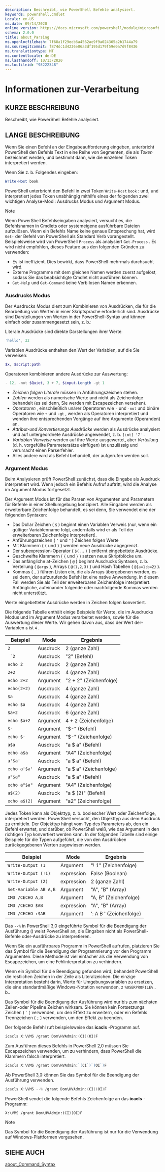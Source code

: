 ```yaml
---
description: Beschreibt, wie PowerShell Befehle analysiert.
keywords: powershell,cmdlet
Locale: en-US
ms.date: 09/14/2020
online version: https://docs.microsoft.com/powershell/module/microsoft.powershell.core/about/about_parsing?view=powershell-7.1&WT.mc_id=ps-gethelp
schema: 2.0.0
title: about_Parsing
ms.openlocfilehash: 7f68a1f29ecb6a4562ae9f9a024365a2b1744a79
ms.sourcegitcommit: f874dc1d4236e06a3df195d179f59e0a7d9f8436
ms.translationtype: MT
ms.contentlocale: de-DE
ms.lasthandoff: 10/13/2020
ms.locfileid: "93222348"
---
```

# <a name="about-parsing"></a>Informationen zur-Verarbeitung

## <a name="short-description"></a>KURZE BESCHREIBUNG
Beschreibt, wie PowerShell Befehle analysiert.

## <a name="long-description"></a>LANGE BESCHREIBUNG

Wenn Sie einen Befehl an der Eingabeaufforderung eingeben, unterbricht PowerShell den Befehls Text in eine Reihe von Segmenten, die als _Token_ bezeichnet werden, und bestimmt dann, wie die einzelnen Token interpretiert werden.

Wenn Sie z. b. Folgendes eingeben:

```powershell
Write-Host book
```

PowerShell unterbricht den Befehl in zwei Token `Write-Host` `book` : und, und interpretiert jedes Token unabhängig mithilfe eines der folgenden zwei wichtigen Analyse-Modi: Ausdrucks Modus und Argument Modus.

> [!NOTE]
> Wenn PowerShell Befehlseingaben analysiert, versucht es, die Befehlsnamen in Cmdlets oder systemeigene ausführbare Dateien aufzulösen. Wenn ein Befehls Name keine genaue Entsprechung hat, wird `Get-` der Befehl von PowerShell als Standard Verb vorangestellt. Beispielsweise wird von PowerShell `Process` als analysiert `Get-Process` . Es wird nicht empfohlen, dieses Feature aus den folgenden Gründen zu verwenden:
>
> - Es ist ineffizient. Dies bewirkt, dass PowerShell mehrmals durchsucht wird.
> - Externe Programme mit dem gleichen Namen werden zuerst aufgelöst, sodass Sie das beabsichtigte Cmdlet nicht ausführen können.
> - `Get-Help` und `Get-Command` keine Verb losen Namen erkennen.

### <a name="expression-mode"></a>Ausdrucks Modus

Der Ausdrucks Modus dient zum Kombinieren von Ausdrücken, die für die Bearbeitung von Werten in einer Skriptsprache erforderlich sind. Ausdrücke sind Darstellungen von Werten in der PowerShell-Syntax und können einfach oder zusammengesetzt sein, z. b.:

Literale Ausdrücke sind direkte Darstellungen ihrer Werte: 

```powershell
'hello', 32
```

Variablen Ausdrücke enthalten den Wert der Variablen, auf die Sie verweisen: 

```powershell
$x, $script:path
```
Operatoren kombinieren andere Ausdrücke zur Auswertung: 

```powershell
- 12, -not $Quiet, 3 + 7, $input.Length -gt 1
```

- _Zeichen folgen Literale_ müssen in Anführungszeichen stehen.
- _Zahlen_ werden als numerische Werte und nicht als Zeichenfolge behandelt (es sei denn, Sie werden mit Escapezeichen versehen).
- _Operatoren_ , einschließlich unärer Operatoren wie `-` und `-not` und binäre Operatoren wie `+` und `-gt` , werden als Operatoren interpretiert und wenden ihre entsprechenden Vorgänge auf ihre Argumente (Operanden) an.
- _Attribut-und Konvertierungs Ausdrücke_ werden als Ausdrücke analysiert und auf untergeordnete Ausdrücke angewendet, z. b. `[int] '7'` .
- _Variablen Verweise_ werden auf ihre Werte ausgewertet, aber _Verteilung_ (d. h. vorgefüllte Parametersätze einfügen) ist unzulässig und verursacht einen Parserfehler.
- Alles andere wird als Befehl behandelt, der aufgerufen werden soll.

### <a name="argument-mode"></a>Argument Modus

Beim Analysieren prüft PowerShell zunächst, dass die Eingabe als Ausdruck interpretiert wird. Wenn jedoch ein Befehls Aufruf auftritt, wird die Analyse im Argument Modus fortgesetzt.

Der Argument Modus ist für das Parsen von Argumenten und Parametern für Befehle in einer Shellumgebung konzipiert. Alle Eingaben werden als erweiterbare Zeichenfolge behandelt, es sei denn, Sie verwendet eine der folgenden Syntaxen:

- Das Dollar Zeichen ( `$` ) beginnt einen Variablen Verweis (nur, wenn ein gültiger Variablenname folgt, andernfalls wird er als Teil der erweiterbaren Zeichenfolge interpretiert).
- Anführungszeichen ( `'` und `"` ) Zeichen folgen Werte
- Mit Klammern ( `(` und `)` ) werden neue Ausdrücke abgegrenzt.
- Der subexpression-Operator ( `$(` ... `)` ) entfernt eingebettete Ausdrücke.
- Geschweifte Klammern ( `{` und `}` ) setzen neue Skriptblöcke um.
- Das anfängliche at-Zeichen ( `@` ) beginnt Ausdrucks Syntaxen, z. b. Verteilung ( `@args` ), Arrays ( `@(1,2,3)` ) und Hash Tabellen ( `@{a=1;b=2}` ).
- Kommas ( `,` ) führen Listen ein, die als Arrays übergebenen werden, es sei denn, der aufzurufende Befehl ist eine native Anwendung. in diesem Fall werden Sie als Teil der erweiterbaren Zeichenfolge interpretiert. Anfängliche, aufeinander folgende oder nachfolgende Kommas werden nicht unterstützt.

<!--
01234567890123456789012345678901234567890123456789012345678901234567890123456789
-->
Werte eingebetteter Ausdrücke werden in Zeichen folgen konvertiert.

Die folgende Tabelle enthält einige Beispiele für Werte, die im Ausdrucks Modus und im Argument Modus verarbeitet werden, sowie für die Auswertung dieser Werte. Wir gehen davon aus, dass der Wert der-Variablen `a` ist `4` .

|       Beispiel        |    Mode    |      Ergebnis       |
| -------------------- | ---------- | ----------------- |
| `2`                  | Ausdruck | 2 (ganze Zahl)       |
| `` `2``              | Ausdruck | "2" (Befehl)     |
| `echo 2`             | Ausdruck | 2 (ganze Zahl)       |
| `2+2`                | Ausdruck | 4 (ganze Zahl)       |
| `echo 2+2`           | Argument   | "2 + 2" (Zeichenfolge)    |
| `echo(2+2)`          | Ausdruck | 4 (ganze Zahl)       |
| `$a`                 | Ausdruck | 4 (ganze Zahl)       |
| `echo $a`            | Ausdruck | 4 (ganze Zahl)       |
| `$a+2`               | Ausdruck | 6 (ganze Zahl)       |
| `echo $a+2`          | Argument   | 4 + 2 (Zeichenfolge)      |
| `$-`                 | Argument   | "$-" (Befehl)    |
| `echo $-`            | Argument   | "$-" (Zeichenfolge)     |
| `a$a`                | Ausdruck | "a $ a" (Befehl)   |
| `echo a$a`           | Argument   | "A4" (Zeichenfolge)     |
| `a'$a'`              | Ausdruck | "a $ a" (Befehl)   |
| `echo a'$a'`         | Argument   | "a $ a" (Zeichenfolge)    |
| `a"$a"`              | Ausdruck | "a $ a" (Befehl)   |
| `echo a"$a"`         | Argument   | "A4" (Zeichenfolge)     |
| `a$(2)`              | Ausdruck | "a $ (2)" (Befehl) |
| `echo a$(2)`         | Argument   | "a2" (Zeichenfolge)     |

Jedes Token kann als Objekttyp, z. b. boolescher Wert oder Zeichenfolge, interpretiert werden. PowerShell versucht, den Objekttyp aus dem Ausdruck zu ermitteln.
Der Objekttyp hängt vom Typ des Parameters ab, den ein Befehl erwartet, und darüber, ob PowerShell weiß, wie das Argument in den richtigen Typ konvertiert werden kann. In der folgenden Tabelle sind einige Beispiele für die Typen aufgeführt, die von den Ausdrücken zurückgegebenen Werten zugewiesen werden.

|       Beispiel          |    Mode    |     Ergebnis      |
| ---------------------- | ---------- | --------------- |
| `Write-Output !1`      | Argument   | "! 1" (Zeichenfolge)   |
| `Write-Output (!1)`    | expression | False (Boolean) |
| `Write-Output (2)`     | expression | 2 (ganze Zahl)     |
| `Set-Variable AB A,B`  | Argument   | "A", "B" (Array) |
| `CMD /CECHO A,B`       | Argument   | "A, B" (Zeichenfolge)  |
| `CMD /CECHO $AB`       | expression | "A", "B" (Array) |
| `CMD /CECHO :$AB`      | Argument   | ': A B ' (Zeichenfolge) |

Das `--%` in PowerShell 3,0 eingeführte Symbol für die Beendigung der Ausführung () weist PowerShell an, die Eingaben nicht als PowerShell-Befehle oder-Ausdrücke zu interpretieren.

Wenn Sie ein ausführbares Programm in PowerShell aufrufen, platzieren Sie das Symbol für die Beendigung der Programmierung vor den Programm Argumenten. Diese Methode ist viel einfacher als die Verwendung von Escapezeichen, um eine Fehlinterpretation zu verhindern.

Wenn ein Symbol für die Beendigung gefunden wird, behandelt PowerShell die restlichen Zeichen in der Zeile als Literalzeichen. Die einzige Interpretation besteht darin, Werte für Umgebungsvariablen zu ersetzen, die eine standardmäßige Windows-Notation verwenden, z `%USERPROFILE%` . b..

Das Symbol für die Beendigung der Ausführung wird nur bis zum nächsten Zeilen-oder Pipeline Zeichen wirksam. Sie können kein Fortsetzungs Zeichen ( `` ` `` ) verwenden, um den Effekt zu erweitern, oder ein Befehls Trennzeichen ( `;` ) verwenden, um den Effekt zu beenden.

Der folgende Befehl ruft beispielsweise das **icacls** -Programm auf.

```powershell
icacls X:\VMS /grant Dom\HVAdmin:(CI)(OI)F
```

Zum Ausführen dieses Befehls in PowerShell 2,0 müssen Sie Escapezeichen verwenden, um zu verhindern, dass PowerShell die Klammern falsch interpretiert.

```powershell
icacls X:\VMS /grant Dom\HVAdmin:`(CI`)`(OI`)F
```

Ab PowerShell 3,0 können Sie das Symbol für die Beendigung der Ausführung verwenden.

```powershell
icacls X:\VMS --% /grant Dom\HVAdmin:(CI)(OI)F
```

PowerShell sendet die folgende Befehls Zeichenfolge an das **icacls** -Programm:

`X:\VMS /grant Dom\HVAdmin:(CI)(OI)F`

> [!NOTE]
> Das Symbol für die Beendigung der Ausführung ist nur für die Verwendung auf Windows-Plattformen vorgesehen.

## <a name="see-also"></a>SIEHE AUCH

[about_Command_Syntax](about_Command_Syntax.md)
